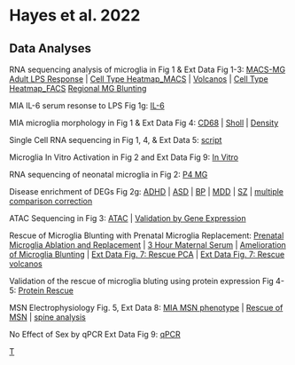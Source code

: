 # Hayes et al. 2022
## **Data Analyses**

RNA sequencing analysis of microglia in Fig 1 & Ext Data Fig 1-3:
[MACS-MG Adult LPS Response]( https://lindsaynhayes.github.io/Hayes_2021/Bulk_RNAseq_MACS/DESeq2_MACS_Adult_Bulk_publication.html ) | 
[Cell Type Heatmap_MACS]( https://lindsaynhayes.github.io/Hayes_2021/Bulk_RNAseq_MACS/DESeq2_MACS_Adult_Bulk_Heatmap.html )  |
[Volcanos]( https://lindsaynhayes.github.io/Hayes_2021/Bulk_RNAseq_MACS/DESeq2_MACS_Adult_Bulk_Volcano.html ) |
[Cell Type Heatmap_FACS]( https://lindsaynhayes.github.io/Hayes_2021/Bulk_RNAseq_FACS/DESeq2_FACS_Bulk_Heatmap.html )
[Regional MG Blunting]( https://lindsaynhayes.github.io/Hayes_2021/Bulk_RNAseq_MACS/DESeq2_MACS_Adult_Bulk_Region_publication.html)

MIA IL-6 serum resonse to LPS Fig 1g:
[IL-6]( https://lindsaynhayes.github.io/Hayes_2021/Serum/1g_LPS_Serum.html )

MIA microglia morphology in Fig 1 & Ext Data Fig 4:
[CD68]( https://lindsaynhayes.github.io/Hayes_2021/MG_Morph/MG_CD68_pub.html ) |
[Sholl]( https://lindsaynhayes.github.io/Hayes_2021/Serum/MG_Sholl.html ) |
[Density]( https://lindsaynhayes.github.io/Hayes_2021/Serum/MG_Density_pub.html )

Single Cell RNA sequencing in Fig 1, 4, & Ext Data 5:
[script](https://github.com/lindsaynhayes/Hayes_2021/blob/gh-pages/SingleCell/10x_analysis_pub.r)
 
Microglia In Vitro Activation in Fig 2 and Ext Data Fig 9:
 [In Vitro]( https://lindsaynhayes.github.io/Hayes_2021/InVitro/210903_invitro.html )

RNA sequencing of neonatal microglia in Fig 2:
 [P4 MG]( https://lindsaynhayes.github.io/Hayes_2021/Bulk_RNAseq_P4/DESeq2_MACS_P4_Bulk_pub.html)

Disease enrichment of DEGs Fig 2g: 
[ADHD]( https://lindsaynhayes.github.io/Hayes_2021/Disease_Enrichment/ADHD.html )  |
[ASD]( https://lindsaynhayes.github.io/Hayes_2021/Disease_Enrichment/AUT.html )  |
[BP]( https://lindsaynhayes.github.io/Hayes_2021/Disease_Enrichment/BPD.html )  |
[MDD]( https://lindsaynhayes.github.io/Hayes_2021/Disease_Enrichment/DEP.html )  |
[SZ]( https://lindsaynhayes.github.io/Hayes_2021/Disease_Enrichment/SCZ.html )  |
[multiple comparison correction]( https://lindsaynhayes.github.io/Hayes_2021/Disease_Enrichment/P_correct.nb.html)

ATAC Sequencing in Fig 3:
[ATAC]( https://lindsaynhayes.github.io/Hayes_2021/ATAC/210329_ATAC_v3_MvCinLPS_pub.html ) | 
[Validation by Gene Expression]( https://lindsaynhayes.github.io/Hayes_2021/Bulk_RNAseq_FACS/QuickPlot_Pub.html)

Rescue of Microglia Blunting with Prenatal Microglia Replacement:
[Prenatal Microglia Ablation and Replacement]( https://lindsaynhayes.github.io/Hayes_2021/FACS/Fig_ED7e.html) | 
[3 Hour Maternal Serum]( https://lindsaynhayes.github.io/Hayes_2021/Serum/Maternal_Serum.html) | 
[Amelioration of Microglia Blunting]( https://lindsaynhayes.github.io/Hayes_2021/Bulk_RNAseq_Rescue_FACS/FACS_Rescue_LPS_pub.html) | 
[Ext Data Fig. 7: Rescue PCA]( https://lindsaynhayes.github.io/Hayes_2021/Bulk_RNAseq_Rescue_FACS/PCA_Clust.html) | 
[Ext Data Fig. 7: Rescue volcanos]( https://lindsaynhayes.github.io/Hayes_2021/Bulk_RNAseq_Rescue_FACS/Volcano.html)

Validation of the rescue of microglia bluting using protein expression Fig 4-5:
 [Protein Rescue]( https://lindsaynhayes.github.io/Hayes_2021/Protein/MSD_Cells_Rescue_Stats.html)

MSN Electrophysiology Fig. 5, Ext Data 8:
[MIA MSN phenotype]( https://lindsaynhayes.github.io/Hayes_2021/Ephys/210907-Ephy-Analysis.html)   |
[Rescue of MSN]( https://lindsaynhayes.github.io/Hayes_2021/Ephys/210905-Ephy-Analysis.html)   |
[spine analysis]( https://lindsaynhayes.github.io/Hayes_2021/Ephys/Spine-Analysis_VS.html)

No Effect of Sex by qPCR Ext Data Fig 9:
[qPCR]( https://lindsaynhayes.github.io/Hayes_2021/qPCR/QPCR-C8-26_pub.html)



[T]( https://lindsaynhayes.github.io/Hayes_2021/x/y)
 


